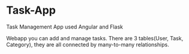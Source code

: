 # Task-App
Task Management App used Angular and Flask

Webapp you can add and manage tasks.
There are 3 tables(User, Task, Category), they are all connected by many-to-many relationships.
